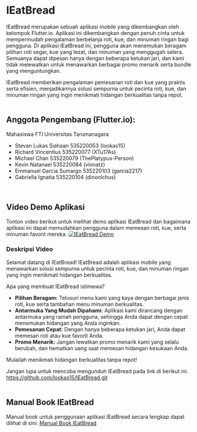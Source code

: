 # IEatBread
IEatBread merupakan sebuah aplikasi mobile yang dikembangkan oleh kelompok Flutter.io. 
Aplikasi ini dikembangkan dengan penuh cinta untuk mempermudah pengalaman berbelanja roti, kue, dan minuman ringan bagi pengguna. Di aplikasi IEatBread ini, pengguna akan menemukan beragam pilihan roti segar, kue yang lezat, dan minuman yang menggugah selera. Semuanya dapat dipesan hanya dengan beberapa ketukan jari, dan kami tidak melewatkan untuk menawarkan berbagai promo menarik serta bundle yang menguntungkan.

IEatBread memberikan pengalaman pemesanan roti dan kue yang praktis serta efisien, menjadikannya solusi sempurna untuk pecinta roti, kue, dan minuman ringan yang ingin menikmati hidangan berkualitas tanpa repot.
<br />
<br />

## Anggota Pengembang (Flutter.io):
Mahasiswa FTI Universitas Tarumanagara
- Stevan Lukas Siahaan		        535220053 (lookas15)
- Richard Vincentius		        535220077 (XTu17As)
- Michael Chan			        535220079 (ThePlatypus-Person)
- Kevin Natanael		        535220084 (vinnatz)
- Emmanuel Garcia Sumargo	        535220103 (garcia2217)
- Gabriella Ignatia		        535220104 (dinonichus)
<br />

## Video Demo Aplikasi
Tonton video berikut untuk melihat demo aplikasi IEatBread dan bagaimana aplikasi ini dapat memudahkan pengguna dalam memesan roti, kue, serta minuman favorit mereka.
[![IEatBread Demo](https://img.youtube.com/vi/YOUR_VIDEO_ID/0.jpg)](https://www.youtube.com/watch?v=YOUR_VIDEO_ID)
### Deskripsi Video
Selamat datang di IEatBread!
IEatBread adalah aplikasi mobile yang menawarkan solusi sempurna untuk pecinta roti, kue, dan minuman ringan yang ingin menikmati hidangan berkualitas.

Apa yang membuat IEatBread istimewa?
- **Pilihan Beragam:** Telusuri menu kami yang kaya dengan berbagai jenis roti, kue serta tambahan menu minuman berkualitas.
- **Antarmuka Yang Mudah Dipahami:** Aplikasi kami dirancang dengan antarmuka yang ramah pengguna, sehingga Anda dapat dengan cepat menemukan hidangan yang Anda inginkan.
- **Pemesanan Cepat:** Dengan hanya beberapa ketukan jari, Anda dapat memesan roti atau kue favorit Anda.
- **Promo Menarik:** Jangan lewatkan promo menarik kami yang selalu berubah, dan hematkan uang saat memesan hidangan kesukaan Anda.

Mulailah menikmati hidangan berkualitas tanpa repot!

Jangan lupa untuk mencoba mengunduh IEatBread pada link di berikut ini.
https://github.com/lookas15/IEatBread.git
<br />
<br />


## Manual Book IEatBread
Manual book untuk penggunaan aplikasi IEatBread secara lengkap dapat dilihat di sini: [Manual Book IEatBread](manual_book_ieatbread.pdf)